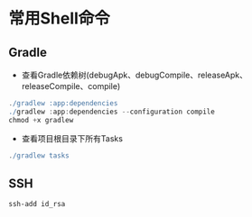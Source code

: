 # 常用Shell命令

## Gradle

- 查看Gradle依赖树(debugApk、debugCompile、releaseApk、releaseCompile、compile)

```groovy
./gradlew :app:dependencies
./gradlew :app:dependencies --configuration compile
chmod +x gradlew
```

- 查看项目根目录下所有Tasks

```groovy
./gradlew tasks
```

## SSH

```shell
ssh-add id_rsa
```